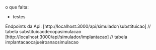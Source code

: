 o que falta:
- testes

Endpoints da Api: 
[http://localhost:3000/api/simulador/substituicao] // tabela substituicaodecopasimulacao
[http://localhost:3000/api/simulador/implantacao]  // tabela implantacaocajueiroanaosimulacao
